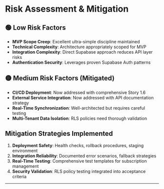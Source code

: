 # Risk Assessment & Mitigation

## 🟢 Low Risk Factors
- **MVP Scope Creep**: Excellent ultra-simple discipline maintained
- **Technical Complexity**: Architecture appropriately scoped for MVP
- **Integration Complexity**: Direct Supabase approach reduces API layer risks
- **Authentication Security**: Leverages proven Supabase Auth patterns

## 🟡 Medium Risk Factors (Mitigated)
- **CI/CD Deployment**: Now addressed with comprehensive Story 1.6
- **External Service Integration**: Now addressed with API documentation strategy
- **Real-Time Synchronization**: Well-architected but requires careful testing
- **Multi-Tenant Data Isolation**: RLS policies need thorough validation

## Mitigation Strategies Implemented
1. **Deployment Safety**: Health checks, rollback procedures, staging environment
2. **Integration Reliability**: Documented error scenarios, fallback strategies
3. **Real-Time Testing**: Comprehensive test templates for subscription management
4. **Security Validation**: RLS policy testing integrated into acceptance criteria

---
